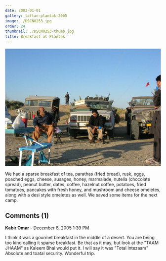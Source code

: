 ```yaml
---
date: 2003-01-01
gallery: taftan-plantak-2005
image: ./DSCN0253.jpg
order: 24
thumbnail: ./DSCN0253-thumb.jpg
title: Breakfast at Plantak
---
```


![Breakfast at Plantak](./DSCN0253.jpg)

We had a sparse breakfast of tea, parathas (fried bread), rusk, eggs, poached eggs, cheese, susages, honey, marmalade, nutella (chocolate spread), peanut butter, dates, coffee, hazelnut coffee, potatoes, fried tomatoes, pancakes with fresh honey, and mushroom and cheese omeletes, along with a desi style omeletes as well. We saved some items for the next camp.

<div id="comments">

## Comments (1)

<div id="comment">

**Kabir Omar** - December  8, 2005  1:39 PM

I think it was a gourmet breakfast in the middle of a desert. You are being too kind calling it sparse breakfast. Be that as it may, but look at the "TAAM JHAAM" as Kaleem Bhai would put it. I will say it was "Total Intezaam" Absolute and toatal security. Wonderful trip.

</div>

</div>